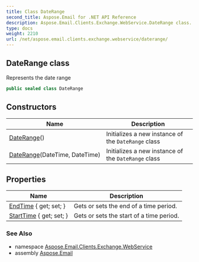 ```yaml
---
title: Class DateRange
second_title: Aspose.Email for .NET API Reference
description: Aspose.Email.Clients.Exchange.WebService.DateRange class. Represents the date range
type: docs
weight: 2210
url: /net/aspose.email.clients.exchange.webservice/daterange/
---
```

## DateRange class

Represents the date range

```csharp
public sealed class DateRange
```

## Constructors

| Name | Description |
| --- | --- |
| [DateRange](daterange/#constructor)() | Initializes a new instance of the `DateRange` class |
| [DateRange](daterange/#constructor_1)(DateTime, DateTime) | Initializes a new instance of the `DateRange` class |

## Properties

| Name | Description |
| --- | --- |
| [EndTime](../../aspose.email.clients.exchange.webservice/daterange/endtime/) { get; set; } | Gets or sets the end of a time period. |
| [StartTime](../../aspose.email.clients.exchange.webservice/daterange/starttime/) { get; set; } | Gets or sets the start of a time period. |

### See Also

* namespace [Aspose.Email.Clients.Exchange.WebService](../../aspose.email.clients.exchange.webservice/)
* assembly [Aspose.Email](../../)


